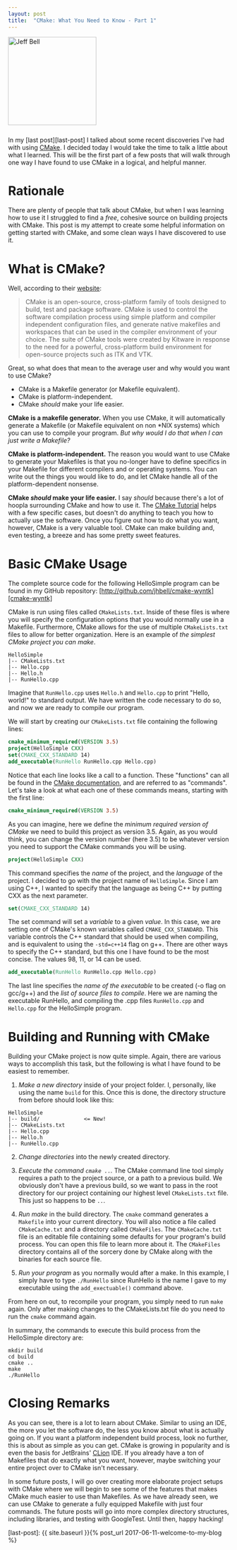 ```yaml
---
layout: post
title:  "CMake: What You Need to Know - Part 1"
---
```

<img src="{{ site.url }}/assets/jeff-web.jpg" 
     alt="Jeff Bell" 
     style="width: 200px; height: 200px; padding-bottom: 25px" />  
In my [last post][last-post] I talked about some recent discoveries I've had
with using [CMake][cmake]. I decided today I would take the time to talk a
little about what I learned. This will be the first part of a few posts that
will walk through one way I have found to use CMake in a logical, and helpful
manner.

# Rationale

There are plenty of people that talk about CMake, but when I was learning how
to use it I struggled to find a *free*, cohesive source on building projects 
with CMake. This post is my attempt to create some helpful information on 
getting started with CMake, and some clean ways I have discovered to use it.

# What is CMake?

Well, according to their [website][cmake]:

> CMake is an open-source, cross-platform family of tools designed to build, 
> test and package software. CMake is used to control the software compilation 
> process using simple platform and compiler independent configuration files, 
> and generate native makefiles and workspaces that can be used in the compiler
> environment of your choice. The suite of CMake tools were created by Kitware
> in response to the need for a powerful, cross-platform build environment for
> open-source projects such as ITK and VTK.

Great, so what does that mean to the average user and why would you want to
use CMake?

* CMake is a Makefile generator (or Makefile equivalent).
* CMake is platform-independent.
* CMake _should_ make your life easier.

**CMake is a makefile generator.** When you use CMake, it will automatically
generate a Makefile (or Makefile equivalent on non \*NIX systems) which you
can use to compile your program. *But why would I do that when I can just write
a Makefile?*

**CMake is platform-independent.** The reason you would want to use CMake to 
generate your Makefiles is that you no-longer have to define specifics in your 
Makefile for different compilers and or operating systems. You can write out
the things you would like to do, and let CMake handle all of the 
platform-dependent nonsense.

**CMake *should* make your life easier.** I say *should* because there's a lot
of hoopla surrounding CMake and how to use it. The 
[CMake Tutorial][cmake-tutorial] helps with a few specific cases, but doesn't
do anything to teach you how to actually use the software. Once you figure out
how to do what you want, however, CMake is a very valuable tool. CMake can
make building and, even testing, a breeze and has some pretty sweet features.

# Basic CMake Usage

The complete source code for the following HelloSimple program can be found in 
my GitHub repository: [http://github.com/jhbell/cmake-wyntk][cmake-wyntk]

CMake is run using files called `CMakeLists.txt`. Inside of these files is
where you will specify the configuration options that you would normally use
in a Makefile. Furthermore, CMake allows for the use of multiple 
`CMakeLists.txt` files to allow for better organization. Here is an example of 
_the simplest CMake project you can make_.

```
HelloSimple
|-- CMakeLists.txt
|-- Hello.cpp
|-- Hello.h
|-- RunHello.cpp
```

Imagine that `RunHello.cpp` uses `Hello.h` and `Hello.cpp` to print "Hello,
world!" to standard output. We have written the code necessary to do so, and
now we are ready to compile our program.

We will start by creating our `CMakeLists.txt` file containing the following
lines:

```cmake
cmake_minimum_required(VERSION 3.5)
project(HelloSimple CXX)
set(CMAKE_CXX_STANDARD 14)
add_executable(RunHello RunHello.cpp Hello.cpp)
```

Notice that each line looks like a call to a function. These "functions" can
all be found in the [CMake documentation][cmake-commands], and are referred to
as "commands".  Let's take a look at what each one of these commands means, 
starting with the first line:

```cmake
cmake_minimum_required(VERSION 3.5)
```

As you can imagine, here we define the *minimum required version of CMake* we
need to build this project as version 3.5. Again, as you would think, you can 
change the version number (here 3.5) to be whatever version you need to support 
the CMake commands you will be using.

```cmake
project(HelloSimple CXX)
```

This command specifies the *name* of the project, and the *language* of the
project. I decided to go with the project name of `HelloSimple`. Since I am
using C++, I wanted to specify that the language as being C++ by putting
CXX as the next parameter.

```cmake
set(CMAKE_CXX_STANDARD 14)
```

The set command will set a *variable* to a given *value*. In this case, we are
setting one of CMake's known variables called `CMAKE_CXX_STANDARD`. This
variable controls the C++ standard that should be used when compiling, and is
equivalent to using the `-std=c++14` flag on g++. There are other ways to
specify the C++ standard, but this one I have found to be the most concise.
The values 98, 11, or 14 can be used.

```cmake
add_executable(RunHello RunHello.cpp Hello.cpp)
```

The last line specifies the *name of the executable* to be created (-o flag on
gcc/g++) and the *list of source files to compile*. Here we are naming the
executable RunHello, and compiling the .cpp files `RunHello.cpp` and 
`Hello.cpp` for the HelloSimple program.

# Building and Running with CMake

Building your CMake project is now quite simple. Again, there are various ways
to accomplish this task, but the following is what I have found to be easiest
to remember.

1. *Make a new directory* inside of your project folder. I, personally, like
using the name `build` for this. Once this is done, the directory structure
from before should look like this:

```
HelloSimple
|-- build/              <= New!
|-- CMakeLists.txt
|-- Hello.cpp
|-- Hello.h
|-- RunHello.cpp
```

2. *Change directories* into the newly created directory.

3. *Execute the command `cmake ..`.* The CMake command line tool simply
requires a path to the project source, or a path to a previous build. We
obviously don't have a previous build, so we want to pass in the root directory
for our project containing our highest level `CMakeLists.txt` file. This just
so happens to be `..`.

4. *Run make* in the build directory. The `cmake` command generates a 
`Makefile` into your current directory. You will also notice a file called 
`CMakeCache.txt` and a directory called `CMakeFiles`. The `CMakeCache.txt` file 
is an editable file containing some defaults for your program's build process.
You can open this file to learn more about it. The `CMakeFiles` directory 
contains all of the sorcery done by CMake along with the binaries for
each source file.

5. *Run your program* as you normally would after a make. In this example, 
I simply have to type `./RunHello` since RunHello is the name I gave to my
executable using the `add_exectuable()` command above.

From here on out, to recompile your program, you simply need to run `make`
again. Only after making changes to the CMakeLists.txt file do you need to
run the `cmake` command again.

In summary, the commands to execute this build process from the HelloSimple
directory are:

```
mkdir build
cd build
cmake ..
make
./RunHello
```

# Closing Remarks

As you can see, there is a lot to learn about CMake. Similar to using an IDE,
the more you let the software do, the less you know about what is actually
going on. If you want a platform independent build process, look no further, 
this is about as simple as you can get. CMake is growing in popularity and is
even the basis for JetBrains' [CLion][clion] IDE. If you already have a ton of 
Makefiles that do exactly what you want, however, maybe switching your entire 
project over to CMake isn't necessary.

In some future posts, I will go over creating more elaborate
project setups with CMake where we will begin to see some of the features that
makes CMake much easier to use than Makefiles. As we have already seen, we can
use CMake to generate a fully equipped Makefile with just four commands. The
future posts will go into more complex directory structures, including
libraries, and testing with GoogleTest. Until then, happy hacking!


[cmake]:          https://cmake.org
[cmake-tutorial]: https://cmake.org/cmake-tutorial/
[cmake-commands]: https://cmake.org/cmake/help/v3.8/manual/cmake-commands.7.html
[clion]:          https://www.jetbrains.com/clion/

[cmake-wyntk]:  https://github.com/jhbell/cmake-wyntk
[last-post]:    {{ site.baseurl }}{% post_url 2017-06-11-welcome-to-my-blog %}

